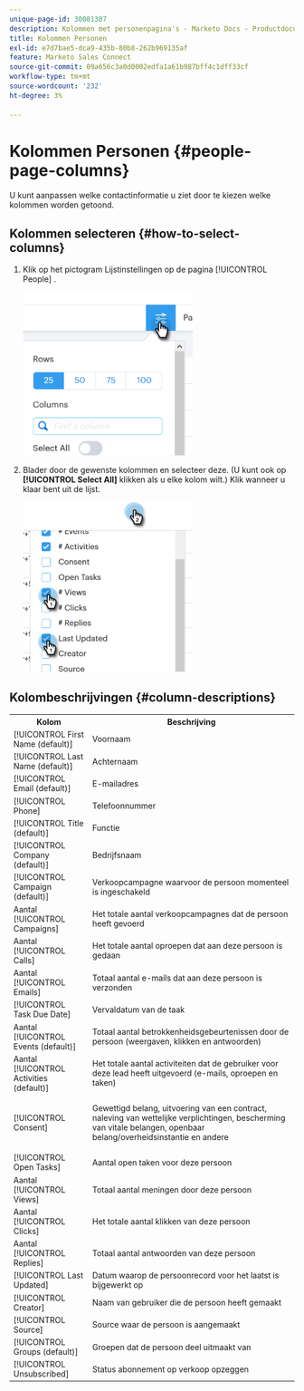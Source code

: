 ```yaml
---
unique-page-id: 30081307
description: Kolommen met personenpagina's - Marketo Docs - Productdocumentatie
title: Kolommen Personen
exl-id: e7d7bae5-dca9-435b-80b8-262b969135af
feature: Marketo Sales Connect
source-git-commit: 09a656c3a0d0002edfa1a61b987bff4c1dff33cf
workflow-type: tm+mt
source-wordcount: '232'
ht-degree: 3%

---
```


# Kolommen Personen {#people-page-columns}

U kunt aanpassen welke contactinformatie u ziet door te kiezen welke kolommen worden getoond.

## Kolommen selecteren {#how-to-select-columns}

1. Klik op het pictogram Lijstinstellingen op de pagina [!UICONTROL People] .

   ![](assets/one-5.png)

1. Blader door de gewenste kolommen en selecteer deze. (U kunt ook op **[!UICONTROL Select All]** klikken als u elke kolom wilt.) Klik wanneer u klaar bent uit de lijst.

   ![](assets/two-4.png)

## Kolombeschrijvingen {#column-descriptions}

<table>
 <colgroup>
  <col>
  <col>
 </colgroup>
 <tbody>
  <tr>
   <th>Kolom</th>
   <th>Beschrijving</th>
  </tr>
  <tr>
   <td>[!UICONTROL First Name (default)]</td>
   <td>Voornaam</td>
  </tr>
  <tr>
   <td>[!UICONTROL Last Name (default)]</td>
   <td>Achternaam</td>
  </tr>
  <tr>
   <td colspan="1">[!UICONTROL Email (default)]</td>
   <td colspan="1">E-mailadres</td>
  </tr>
  <tr>
   <td colspan="1">[!UICONTROL Phone]</td>
   <td colspan="1">Telefoonnummer</td>
  </tr>
  <tr>
   <td colspan="1">[!UICONTROL Title (default)]</td>
   <td colspan="1">Functie</td>
  </tr>
  <tr>
   <td>[!UICONTROL Company (default)]</td>
   <td>Bedrijfsnaam</td>
  </tr>
  <tr>
   <td>[!UICONTROL Campaign (default)]</td>
   <td>Verkoopcampagne waarvoor de persoon momenteel is ingeschakeld</td>
  </tr>
  <tr>
   <td>Aantal [!UICONTROL Campaigns]</td>
   <td>Het totale aantal verkoopcampagnes dat de persoon heeft gevoerd</td>
  </tr>
  <tr>
   <td>Aantal [!UICONTROL Calls]</td>
   <td>Het totale aantal oproepen dat aan deze persoon is gedaan</td>
  </tr>
  <tr>
   <td>Aantal [!UICONTROL Emails]</td>
   <td>Totaal aantal e-mails dat aan deze persoon is verzonden</td>
  </tr>
  <tr>
   <td>[!UICONTROL Task Due Date]</td>
   <td>Vervaldatum van de taak</td>
  </tr>
  <tr>
   <td>Aantal [!UICONTROL Events (default)]</td>
   <td>Totaal aantal betrokkenheidsgebeurtenissen door de persoon (weergaven, klikken en antwoorden)</td>
  </tr>
  <tr>
   <td>Aantal [!UICONTROL Activities (default)]</td>
   <td>Het totale aantal activiteiten dat de gebruiker voor deze lead heeft uitgevoerd (e-mails, oproepen en taken)</td>
  </tr>
  <tr>
   <td>[!UICONTROL Consent]</td>
   <td><p>Gewettigd belang, uitvoering van een contract, naleving van wettelijke verplichtingen, bescherming van vitale belangen, openbaar belang/overheidsinstantie en andere</p></td>
  </tr>
  <tr>
   <td>[!UICONTROL Open Tasks]</td>
   <td>Aantal open taken voor deze persoon</td>
  </tr>
  <tr>
   <td>Aantal [!UICONTROL Views]</td>
   <td>Totaal aantal meningen door deze persoon</td>
  </tr>
  <tr>
   <td>Aantal [!UICONTROL Clicks]</td>
   <td>Het totale aantal klikken van deze persoon</td>
  </tr>
  <tr>
   <td>Aantal [!UICONTROL Replies]</td>
   <td>Totaal aantal antwoorden van deze persoon</td>
  </tr>
  <tr>
   <td>[!UICONTROL Last Updated]</td>
   <td>Datum waarop de persoonrecord voor het laatst is bijgewerkt op</td>
  </tr>
  <tr>
   <td>[!UICONTROL Creator]</td>
   <td>Naam van gebruiker die de persoon heeft gemaakt</td>
  </tr>
  <tr>
   <td>[!UICONTROL Source]</td>
   <td>Source waar de persoon is aangemaakt</td>
  </tr>
  <tr>
   <td>[!UICONTROL Groups (default)]</td>
   <td>Groepen dat de persoon deel uitmaakt van</td>
  </tr>
  <tr>
   <td colspan="1">[!UICONTROL Unsubscribed]</td>
   <td colspan="1">Status abonnement op verkoop opzeggen</td>
  </tr>
 </tbody>
</table>
